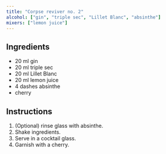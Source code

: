 ```yaml
---
title: "Corpse reviver no. 2"
alcohol: ["gin", "triple sec", "Lillet Blanc", "absinthe"]
mixers: ["lemon juice"]
---
```


## Ingredients

- 20 ml gin
- 20 ml triple sec
- 20 ml Lillet Blanc
- 20 ml lemon juice
- 4 dashes absinthe
- cherry

## Instructions

1. (Optional) rinse glass with absinthe.
2. Shake ingredients.
3. Serve in a cocktail glass.
4. Garnish with a cherry.
